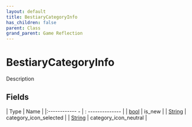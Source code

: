 ```yaml
---
layout: default
title: BestiaryCategoryInfo
has_children: false
parent: Class
grand_parent: Game Reflection
---
```

# BestiaryCategoryInfo
Description 

## Fields
| Type | Name |
|:------------ - | : -------------- |
| [bool](game-reflection/components/bool.md) | is_new |
| [String](game-reflection/components/string.md) | category_icon_selected |
| [String](game-reflection/components/string.md) | category_icon_neutral |
